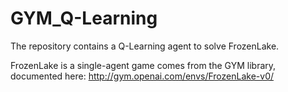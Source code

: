 # GYM_Q-Learning
The repository contains a Q-Learning agent to solve FrozenLake.

FrozenLake is a single-agent game comes from the GYM library, documented here: http://gym.openai.com/envs/FrozenLake-v0/
